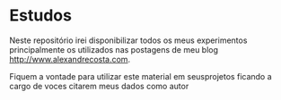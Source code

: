 Estudos
=======

Neste repositório irei disponibilizar todos os meus experimentos principalmente os utilizados nas postagens de meu blog http://www.alexandrecosta.com.

Fiquem a vontade para utilizar este material em seusprojetos ficando a cargo de voces  citarem  meus dados como autor